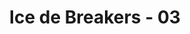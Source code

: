 ---
layout: videojs
title: Ice de Breakers - 03
description: >+
    Translated by @sasori39883522
lang: en
plink: https://hinatacampaign.github.io/ice-de-breakers-03.html
subtitles: 日向坂46ICE DE BREAKERSBREAK 03 疲れた頭を氷でブレイクアイスボックス.en.vtt
video_url: http://www.youtube.com/watch?v=gCDOintCDmg
thumbnail: https://i.ytimg.com/vi/gCDOintCDmg/maxresdefault.jpg
related_links:
- path: /ice-de-breakers-op.html
  label: Intro
- path: /ice-de-breakers-01.html
  label: Episode 1
- path: /ice-de-breakers-02.html
  label: Episode 2
- path: /ice-de-breakers-04.html
  label: Episode 4
- path: /ice-de-breakers-05.html
  label: Episode 5
---
